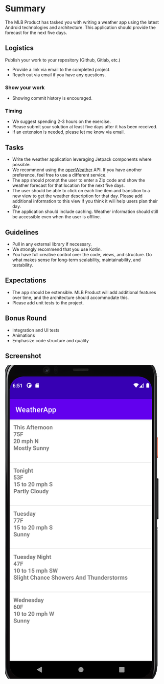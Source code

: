 # Summary
The MLB Product  has tasked you with writing a weather app using the latest Android technologies and architecture. This application should provide the forecast for the next five days. 

## Logistics
Publish your work to your repository (Github, Gitlab, etc.)
 * Provide a link via email to the completed project.
 * Reach out via email if you have any questions. 

### Show your work
 * Showing commit history is encouraged.

### Timing
* We suggest spending 2-3 hours on the exercise. 
* Please submit your solution at least five days after it has been received.
 * If an extension is needed, please let me know via email. 

## Tasks
* Write the weather application leveraging Jetpack components where possible.
 * We recommend using the [openWeather](https://openweathermap.org) API. If you have another preference, feel free to use a different service. 
* The app should prompt the user to enter a Zip code and show the weather forecast for that location for the next five days.
* The user should be able to click on each line item and transition to a new view to get the weather description for that day. Please add additional information to this view if you think it will help users plan their day.
* The application should include caching. Weather information should still be accessible even when the user is offline.

## Guidelines
* Pull in any external library if necessary.
* We strongly recommend that you use Kotlin.
* You have full creative control over the code, views, and structure. Do what makes sense for long-term scalability, maintainability, and testability. 

## Expectations
* The app should be extensible. MLB Product will add additional features over time, and the architecture should accommodate this.
* Please add unit tests to the project. 


## Bonus Round
* Integration and UI tests
* Animations
* Emphasize code structure and quality

## Screenshot
![Screenshot](screenshot.png "Screenshot")
